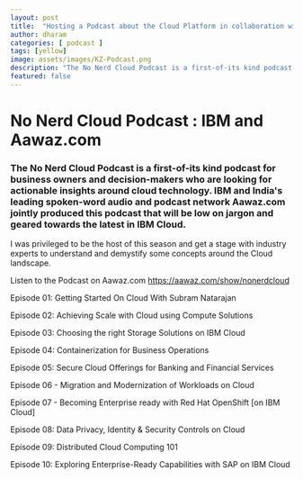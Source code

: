 ```yaml
---
layout: post
title:  "Hosting a Podcast about the Cloud Platform in collaboration with IBM and Aawaz.com"
author: dharam
categories: [ podcast ]
tags: [yellow]
image: assets/images/KZ-Podcast.png
description: "The No Nerd Cloud Podcast is a first-of-its kind podcast for business owners and decision-makers who are looking for actionable insights around cloud technology."
featured: false
---
```


# No Nerd Cloud Podcast : IBM and Aawaz.com

### The No Nerd Cloud Podcast is a first-of-its kind podcast for business owners and decision-makers who are looking for actionable insights around cloud technology. IBM and India's leading spoken-word audio and podcast network Aawaz.com jointly produced this podcast that will be low on jargon and geared towards the latest in IBM Cloud.

I was privileged to be the host of this season and get a stage with industry experts to understand and demystify some concepts around the Cloud landscape.

Listen to the Podcast on Aawaz.com
<https://aawaz.com/show/nonerdcloud>

Episode 01: Getting Started On Cloud With Subram Natarajan

Episode 02: Achieving Scale with Cloud using Compute Solutions

Episode 03: Choosing the right Storage Solutions on IBM Cloud

Episode 04: Containerization for Business Operations

Episode 05: Secure Cloud Offerings for Banking and Financial Services

Episode 06 - Migration and Modernization of Workloads on Cloud

Episode 07 - Becoming Enterprise ready with Red Hat OpenShift [on IBM Cloud]

Episode 08: Data Privacy, Identity & Security Controls on Cloud

Episode 09: Distributed Cloud Computing 101

Episode 10: Exploring Enterprise-Ready Capabilities with SAP on IBM Cloud
